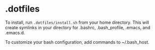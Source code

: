 .dotfiles
=========

To install, run `.dotfiles/install.sh` from your home directory.
This will create symlinks in your directory for .bashrc, .bash_profile,
.emacs, and .emacs.d.

To customize your bash configuration, add commands to ~/.bash_host.